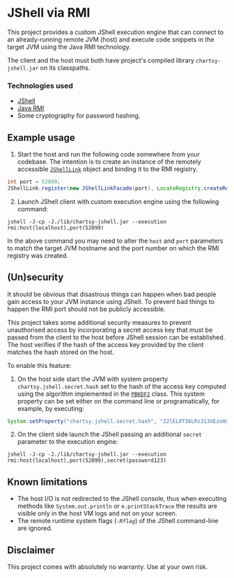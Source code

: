 # JShell via RMI

This project provides a custom JShell execution engine that can connect to an already-running remote JVM (host)
and execute code snippets in the target JVM using the Java RMI technology.

The client and the host must both have project's compiled library `chartsy-jshell.jar` on its classpaths.
### Technologies used
* [JShell](https://en.wikipedia.org/wiki/JShell)
* [Java RMI](https://en.wikipedia.org/wiki/Java_remote_method_invocation)
* Some cryptography for password hashing.

## Example usage
1. Start the host and run the following code somewhere from your codebase. The intention is to create an instance
of the remotely accessible [`JShellLink`](https://github.com/chartsyone/chartsy-jshell/blob/master/src/main/java/one/chartsy/jshell/JShellLink.java) object and binding it to the RMI registry.
```java
int port = 52099;
JShellLink.register(new JShellLinkFacade(port), LocateRegistry.createRegistry(port), false);
```

2. Launch JShell client with custom execution engine using the following command:
```
jshell -J-cp -J./lib/chartsy-jshell.jar --execution rmi:host(localhost),port(52099)
```
In the above command you may need to alter the `host` and `port` parameters to match the target JVM hostname and the port number
on which the RMI registry was created.

## (Un)security

It should be obvious that disastrous things can happen when bad people gain access to your JVM instance using JShell. To prevent bad things to happen
the RMI port should not be publicly accessible.

This project takes some additional security measures to prevent unauthorised access by incorporating a secret access key
that must be passed from the client to the host before JShell session can be established. The host verifies if the
hash of the access key provided by the client matches the hash stored on the host.

To enable this feature:
1. On the host side start the JVM with system property `chartsy.jshell.secret.hash` set to the hash of the access key
computed using the algorithm implemented in the [`PBKDF2`](https://github.com/chartsyone/chartsy-jshell/blob/master/src/main/java/one/chartsy/jshell/host/PBKDF2.java) class. This system property can be set either on the command line or programatically, for example, by executing:
```java
System.setProperty("chartsy.jshell.secret.hash", "22lEL0T36LRs313UEzoHg5iqwvV5rRqTzL4JfG4tbdc=");
```
2. On the client side launch the JShell passing an additional `secret` parameter to the execution engine:
```
jshell -J-cp -J./lib/chartsy-jshell.jar --execution rmi:host(localhost),port(52099),secret(password123)
```

## Known limitations

* The host I/O is not redirected to the JShell console, thus when executing methods like `System.out.println` or `e.printStackTrace` the results are visible only in the host VM logs and not on your screen.
* The remote runtime system flags (_`-Rflag`_) of the JShell command-line are ignored.

## Disclaimer

This project comes with absolutely no warranty. Use at your own risk. 
